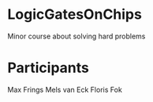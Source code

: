 # LogicGatesOnChips
Minor course about solving hard problems

# Participants
Max Frings
Mels van Eck
Floris Fok
